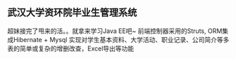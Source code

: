 ## 武汉大学资环院毕业生管理系统

超妹接完了甩来的活。。就拿来学习Java EE吧~
前端控制器采用的Struts, ORM集成Hibernate + Mysql
实现对学生基本资料、大学活动、职业记录、公司简介等多表的简单或复杂的增删改查，Excel导出等功能

